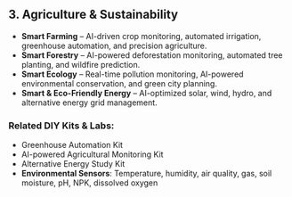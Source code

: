 ## 3. Agriculture & Sustainability
- **Smart Farming** – AI-driven crop monitoring, automated irrigation, greenhouse automation, and precision agriculture.
- **Smart Forestry** – AI-powered deforestation monitoring, automated tree planting, and wildfire prediction.
- **Smart Ecology** – Real-time pollution monitoring, AI-powered environmental conservation, and green city planning.
- **Smart & Eco-Friendly Energy** – AI-optimized solar, wind, hydro, and alternative energy grid management.

### Related DIY Kits & Labs:
- Greenhouse Automation Kit  
- AI-powered Agricultural Monitoring Kit  
- Alternative Energy Study Kit  
- **Environmental Sensors**: Temperature, humidity, air quality, gas, soil moisture, pH, NPK, dissolved oxygen  
